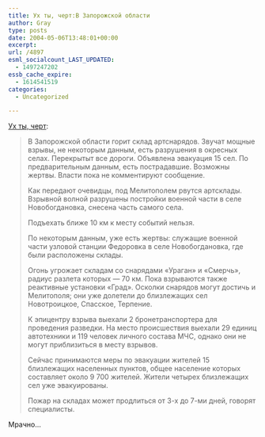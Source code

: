 ```yaml
---
title: Ух ты, черт:В Запорожской области
author: Gray
type: posts
date: 2004-05-06T13:48:01+00:00
excerpt:
url: /4897
esml_socialcount_LAST_UPDATED:
  - 1497247202
essb_cache_expire:
  - 1614541519
categories:
  - Uncategorized

---
```








<a href="http://www.korrespondent.net/main/93983" target="_blank">Ух ты, черт</a>:

> В Запорожской области горит склад артснарядов. Звучат мощные взрывы, не некоторым данным, есть разрушения в окресных селах. Перекрытыт все дороги. Объявлена эвакуация 15 сел. По предварительным данным, есть пострадавшие. Возможны жертвы. Власти пока не комментируют сообщение.
> 
> Как передают очевидцы, под Мелитополем рвутся артсклады. Взрывной волной разрушены постройки военной части в селе Новобогдановка, снесена часть самого села. 
> 
> Подъехать ближе 10 км к месту событий нельзя. 
> 
> По некоторым данным, уже есть жертвы: служащие военной части узловой станции Федоровка в селе Новобогдановка, где были расположены склады. 
> 
> Огонь угрожает складам со снарядами &#171;Ураган&#187; и &#171;Смерчь&#187;, радиус разлета которых &#8212; 70 км. Пока взрываются также реактивные установки &#171;Град&#187;. Осколки снарядов могут достичь и Мелитополя; они уже долетели до близлежащих сел Новотроицкое, Спасское, Терпение. 
> 
> К эпицентру взрыва выехали 2 бронетранспортера для проведения разведки. На место происшествия выехали 29 единиц автотехники и 119 человек личного состава МЧС, однако они не могут приблизиться в месту взрывов. 
> 
> Сейчас принимаются меры по эвакуации жителей 15 близлежащих населенных пунктов, общее население которых составляет около 9 700 жителей. Жители четырех близлежащих сел уже эвакуированы. 
> 
> Пожар на складах может продлиться от 3-х до 7-ми дней, говорят специалисты. 

Мрачно&#8230;